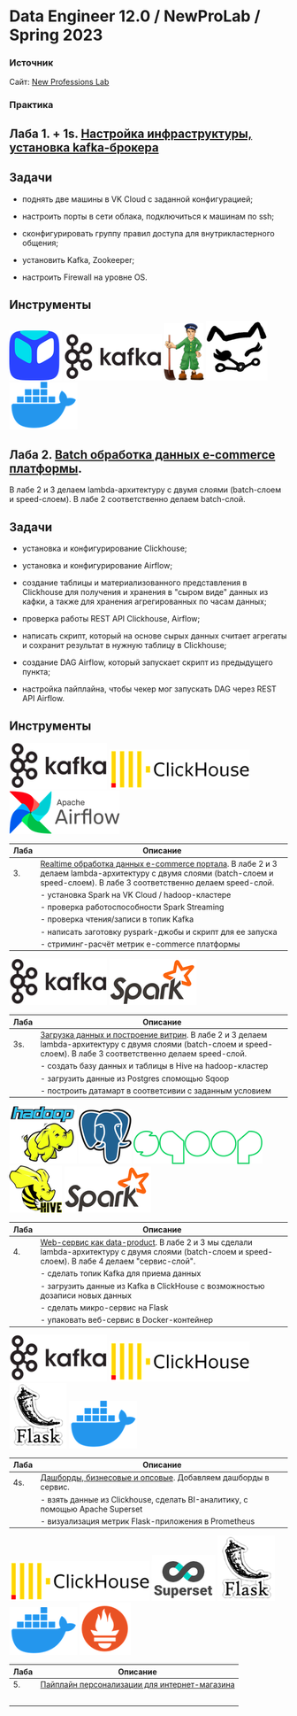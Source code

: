 # Data Engineer 12.0 /  NewProLab / Spring 2023

### Источник

Сайт: [New Professions Lab](https://newprolab.com/#programmes)

### Практика

## Лаба 1. + 1s. [Настройка инфраструктуры, установка kafka-брокера](https://github.com/vi-bo/big_data/tree/main/de-12/lab1s)

## Задачи

* поднять две машины в VK Cloud с заданной конфигурацией;

* настроить порты в сети облака, подключиться к машинам по ssh;

* сконфигурировать группу правил доступа для внутрикластерного общения;

* установить Kafka, Zookeeper;

* настроить Firewall на уровне OS.

## Инструменты

![vk_cloud.png](./img/vk_cloud.png)
![apache_kafka.png](./img/apache_kafka.png)
![zookeeper.png](./img/zookeeper.png)
![kcat.png](./img/kcat.png)
![docker.png](./img/docker.png)

## Лаба 2. [Batch обработка данных e-commerce платформы](https://github.com/vi-bo/big_data/tree/main/de-12/lab2).

В лабе 2 и 3 делаем lambda-архитектуру с двумя слоями (batch-слоем и speed-слоем). В лабе 2 соответственно делаем batch-слой.

## Задачи

* установка и конфигурирование Сlickhouse;

* установка и конфигурирование Airflow;

* создание таблицы и материализованного представления в Clickhouse для получения и хранения в "сыром виде" данных из кафки, а также для хранения агрегированных по часам данных;

* проверка работы REST API Сlickhouse, Airflow;

* написать скрипт, который на основе сырых данных считает агрегаты и сохранит результат в нужную таблицу в Clickhouse;

* создание DAG Airflow, который запускает скрипт из предыдущего пункта;

* настройка пайплайна, чтобы чекер мог запускать DAG через REST API Airflow.

## Инструменты

![apache_kafka.png](./img/apache_kafka.png)
![clickhouse.png](./img/clickhouse.png)
![airflow.png](./img/airflow.png)

| Лаба | Описание                                                                                                                                                                                                                              |
| ---- | ------------------------------------------------------------------------------------------------------------------------------------------------------------------------------------------------------------------------------------- |
| 3.   | [Realtime обработка данных e-commerce портала](https://github.com/vi-bo/big_data/tree/main/de-12/lab3). В лабе 2 и 3 делаем lambda-архитектуру с двумя слоями (batch-слоем и speed-слоем). В лабе 3 соответственно делаем speed-слой. |
|      | - установка Spark на VK Cloud / hadoop-кластере                                                                                                                                                                                       |
|      | - проверка работоспособности Spark Streaming                                                                                                                                                                                          |
|      | - проверка чтения/записи в топик Kafka                                                                                                                                                                                                |
|      | - написать заготовку pyspark-джобы и скрипт для ее запуска                                                                                                                                                                            |
|      | - стриминг-расчёт метрик e-commerce платформы                                                                                                                                                                                         |

![apache_kafka.png](./img/apache_kafka.png)
![spark.png](./img/spark.png)

| Лаба | Описание                                                                                                                                                                                                                      |
| ---- | ----------------------------------------------------------------------------------------------------------------------------------------------------------------------------------------------------------------------------- |
| 3s.  | [Загрузка данных и построение витрин](https://github.com/vi-bo/big_data/tree/main/de-12/lab3s). В лабе 2 и 3 делаем lambda-архитектуру с двумя слоями (batch-слоем и speed-слоем). В лабе 3 соответственно делаем speed-слой. |
|      | - создать базу данных и таблицы в Hive на hadoop-кластер                                                                                                                                                                      |
|      | - загрузить данные из Postgres спомощью Sqoop                                                                                                                                                                                 |
|      | - построить датамарт в соответсивии с заданным условием                                                                                                                                                                       |

![hadoop.png](./img/hadoop.png)
![postgres.png](./img/postgres.png)
![sqoop.png](./img/sqoop.png)
![hive.png](./img/hive.png)
![spark.png](./img/spark.png)

| Лаба | Описание                                                                                                                                                                                                     |
| ---- | ------------------------------------------------------------------------------------------------------------------------------------------------------------------------------------------------------------ |
| 4.   | [Web-сервис как data-product](https://github.com/vi-bo/big_data/tree/main/de-12/lab4). В лабе 2 и 3 мы сделали lambda-архитектуру с двумя слоями (batch-слоем и speed-слоем). В лабе 4 делаем "сервис-слой". |
|      | - сделать топик Kafka для приема данных                                                                                                                                                                      |
|      | - загрузить данные из Kafka в ClickHouse с возможностью дозаписи новых данных                                                                                                                                |
|      | - сделать микро-сервис на Flask                                                                                                                                                                              |
|      | - упаковать веб-сервис в Docker-контейнер                                                                                                                                                                    |

![apache_kafka.png](./img/apache_kafka.png)
![clickhouse.png](./img/clickhouse.png)
![flask.png](./img/flask.png)
![docker.png](./img/docker.png)

| Лаба | Описание                                                                                                                |
| ---- | ----------------------------------------------------------------------------------------------------------------------- |
| 4s.  | [Дашборды, бизнесовые и опсовые](https://github.com/vi-bo/big_data/tree/main/de-12/lab4s). Добавляем дашборды в сервис. |
|      | - взять данные из Clickhouse, сделать BI-аналитику, с помощью Apache Superset                                           |
|      | - визуализация метрик Flask-приложения в Prometheus                                                                     |

![clickhouse.png](./img/clickhouse.png)
![superset.png](./img/superset.png)
![flask.png](./img/flask.png)
![docker.png](./img/docker.png)
![prometheus.png](./img/prometheus.png)

| Лаба | Описание                                                                                                |
| ---- | ------------------------------------------------------------------------------------------------------- |
| 5.   | [Пайплайн персонализации для интернет-магазина](https://github.com/vi-bo/big_data/tree/main/de-12/lab5) |
|      |                                                                                                         |
|      |                                                                                                         |
|      |                                                                                                         |
|      |                                                                                                         |
|      |                                                                                                         |
